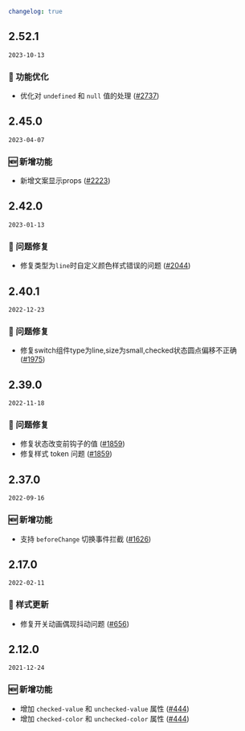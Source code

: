 ```yaml
changelog: true
```

## 2.52.1

`2023-10-13`

### 💎 功能优化

- 优化对 `undefined` 和 `null` 值的处理 ([#2737](https://github.com/arco-design/arco-design-vue/pull/2737))


## 2.45.0

`2023-04-07`

### 🆕 新增功能

- 新增文案显示props ([#2223](https://github.com/arco-design/arco-design-vue/pull/2223))


## 2.42.0

`2023-01-13`

### 🐛 问题修复

- 修复类型为`line`时自定义颜色样式错误的问题 ([#2044](https://github.com/arco-design/arco-design-vue/pull/2044))


## 2.40.1

`2022-12-23`

### 🐛 问题修复

- 修复switch组件type为line,size为small,checked状态圆点偏移不正确 ([#1975](https://github.com/arco-design/arco-design-vue/pull/1975))


## 2.39.0

`2022-11-18`

### 🐛 问题修复

- 修复状态改变前钩子的值 ([#1859](https://github.com/arco-design/arco-design-vue/pull/1859))
- 修复样式 token 问题 ([#1859](https://github.com/arco-design/arco-design-vue/pull/1859))


## 2.37.0

`2022-09-16`

### 🆕 新增功能

- 支持 `beforeChange` 切换事件拦截 ([#1626](https://github.com/arco-design/arco-design-vue/pull/1626))


## 2.17.0

`2022-02-11`

### 💅 样式更新

- 修复开关动画偶现抖动问题 ([#656](https://github.com/arco-design/arco-design-vue/pull/656))


## 2.12.0

`2021-12-24`

### 🆕 新增功能

- 增加 `checked-value` 和 `unchecked-value` 属性 ([#444](https://github.com/arco-design/arco-design-vue/pull/444))
- 增加 `checked-color` 和 `unchecked-color` 属性 ([#444](https://github.com/arco-design/arco-design-vue/pull/444))


